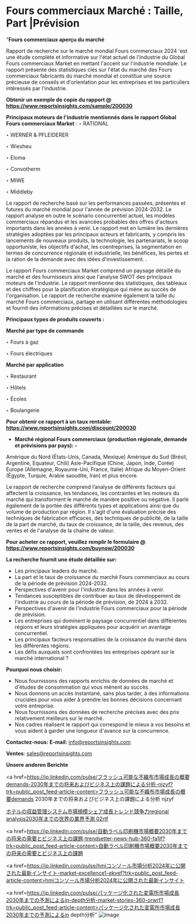 # Fours commerciaux Marché : Taille, Part |Prévision

"<strong>Fours commerciaux aperçu du marché</strong>

Rapport de recherche sur le marché mondial Fours commerciaux 2024 'est une étude complète et informative sur l'état actuel de l'industrie du Global Fours commerciaux Market en mettant l'accent sur l'industrie mondiale. Le rapport présente des statistiques clés sur l'état du marché des Fours commerciaux fabricants du marché mondial et constitue une source précieuse de conseils et d'orientation pour les entreprises et les particuliers intéressés par l'industrie.

<strong>Obtenir un exemple de copie du rapport @ <a href=https://www.reportsinsights.com/sample/200030>https://www.reportsinsights.com/sample/200030</a></strong>

<strong>Principaux moteurs de l'industrie mentionnés dans le rapport Global Fours commerciaux Market</strong> :
‣ RATIONAL

‣ WERNER & PFLEIDERER

‣ Wiesheu

‣ Eloma

‣ Convotherm

‣ MIWE

‣ Middleby

Le rapport de recherche basé sur les performances passées, présentes et futures du marché mondial pour l'année de prévision 2024-2032. Le rapport analyse en outre le scénario concurrentiel actuel, les modèles commerciaux répandus et les avancées probables des offres d'acteurs importants dans les années à venir. Le rapport met en lumière les dernières stratégies adoptées par les principaux acteurs et fabricants, y compris les lancements de nouveaux produits, la technologie, les partenariats, le scoop opportuniste, les objectifs d'achat, les coentreprises, la segmentation en termes de concurrence régionale et industrielle, les bénéfices, les pertes et la ration de la demande avec des idées d'investissement. .

Le rapport Fours commerciaux Market comprend un paysage détaillé du marché et des fournisseurs ainsi que l'analyse SWOT des principaux moteurs de l'industrie. Le rapport mentionne des statistiques, des tableaux et des chiffres pour la planification stratégique qui mène au succès de l'organisation. Le rapport de recherche examine également la taille du marché Fours commerciaux, partage en utilisant différentes méthodologies et fournit des informations précises et détaillées sur le marché.

<strong>Principaux types de produits couverts :</strong>

<strong>Marché par type de commande</strong>

‣ Fours à gaz

‣ Fours électriques

<strong>Marché par application</strong>

‣ Restaurant

‣ Hôtels

‣ Écoles

‣ Boulangerie

<strong>Pour obtenir ce rapport à un taux rentable: <a href=https://www.reportsinsights.com/discount/200030>https://www.reportsinsights.com/discount/200030</a></strong>
<ul>
  <li><strong>Marché régional Fours commerciaux (production régionale, demande et prévisions par pays): -</strong></li>
</ul>
Amérique du Nord (États-Unis, Canada, Mexique)
Amérique du Sud (Brésil, Argentine, Equateur, Chili)
Asie-Pacifique (Chine, Japon, Inde, Corée)
Europe (Allemagne, Royaume-Uni, France, Italie)
Afrique du Moyen-Orient (Égypte, Turquie, Arabie saoudite, Iran) et plus encore.

Le rapport de recherche comprend l’analyse de différents facteurs qui affectent la croissance, les tendances, les contraintes et les moteurs du marché qui transforment le marché de manière positive ou négative. Il parle également de la portée des différents types et applications ainsi que du volume de production par région. Il s'agit d'une évaluation précise des techniques de fabrication efficaces, des techniques de publicité, de la taille de la part de marché, du taux de croissance, de la taille, des revenus, des ventes et de l'analyse de la chaîne de valeur.

<strong>Pour acheter ce rapport, veuillez remplir le formulaire @   <a href=https://www.reportsinsights.com/buynow/200030>https://www.reportsinsights.com/buynow/200030</a></strong>

<strong>La recherche fournit une étude détaillée sur:</strong>
<ul>
  <li>Les principaux leaders du marché.</li>
  <li>La part et le taux de croissance du marché Fours commerciaux au cours de la période de prévision 2024-2032.</li>
  <li>Perspectives d'avenir pour l'industrie dans les années à venir.</li>
  <li>Tendances susceptibles de contribuer au taux de développement de l'industrie au cours de la période de prévision, de 2024 à 2032.</li>
  <li>Perspectives d'avenir de l'industrie Fours commerciaux pour la période de prévision.</li>
  <li>Les entreprises qui dominent le paysage concurrentiel dans différentes régions et leurs stratégies appliquées pour acquérir un avantage concurrentiel.</li>
  <li>Les principaux facteurs responsables de la croissance du marché dans les différentes régions.</li>
  <li>Les défis auxquels sont confrontées les entreprises opérant sur le marché international ?</li>
</ul>
<strong>Pourquoi nous choisir:</strong>
<ul>
  <li>Nous fournissons des rapports enrichis de données de marché et d'études de consommation qui vous mènent au succès.</li>
  <li>Nous donnons un accès instantané, sans plus tarder, à des informations cruciales pour vous aider à prendre les bonnes décisions concernant votre entreprise.</li>
  <li>Nous fournissons des données de recherche précises avec des prix relativement meilleurs sur le marché.</li>
  <li>Nos cadres réalisent le rapport qui correspond le mieux à vos besoins et vous aident à garder une longueur d'avance sur la concurrence.</li>
</ul>
<strong>Contactez-nous:
</strong><strong>E-mail:</strong> <a href=mailto:info@reportsinsights.com>info@reportsinsights.com</a>

<strong>Ventes</strong>: <a href=mailto:sales@reportsinsights.com>sales@reportsinsights.com</a>

<strong>Unsere anderen Berichte</strong>

<a href=https://jp.linkedin.com/pulse/フラッシュ可能な不織布市場成長の概要demands-2030年までの将来およびビジネス上の課題による分析-njzyf?trk=public_post_feed-article-content>フラッシュ可能な不織布市場成長の概要demands 2030年までの将来およびビジネス上の課題による分析 njzyf</a>

<a href=https://www.linkedin.com/pulse/ホテルの収益管理システム市場規模シェア成長トレンド競争力regional-analysis2030年までの世界の業界予測-02rtf/>ホテルの収益管理システム市場規模シェア成長トレンド競争力regional analysis2030年までの世界の業界予測 02rtf</a>

<a href=https://jp.linkedin.com/pulse/自動ラベル印刷機市場概要2030年までの将来の需要とビジネス上の課題-trendsetter-news-hub-360-fa1jf?trk=public_post_feed-article-content>自動ラベル印刷機市場概要2030年までの将来の需要とビジネス上の課題</a>

<a href=https://jp.linkedin.com/pulse/hmiコンソール市場分析2024年に公開された最新インサイト-market-excellence1-ekvef?trk=public_post_feed-article-content>hmiコンソール市場分析2024年に公開された最新インサイト</a>

<a href=https://jp.linkedin.com/pulse/パッケージ化された変電所市場成長2030年までの予測によるin-depth分析-market-stories-360-orwrf?trk=public_post_feed-article-content>パッケージ化された変電所市場成長2030年までの予測によるin depth分析</a>"
![image](https://github.com/daminid12/RImarketreport/assets/158430485/0f25ced3-a205-4bfd-892a-5b747d004ffe)
